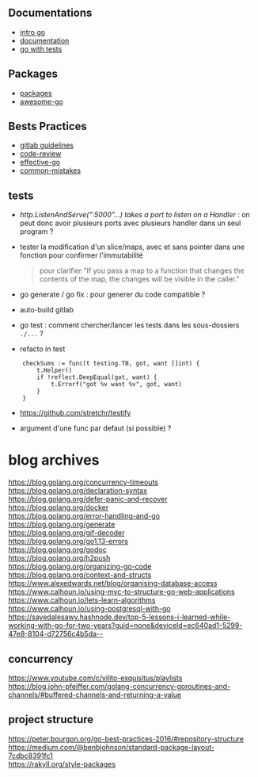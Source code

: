 ## Documentations
- [intro go](http://www.golang-book.com/books/intro)
- [documentation](https://golang.org/doc/)
- [go with tests](https://quii.gitbook.io/learn-go-with-tests/)

## Packages
- [packages](https://pkg.go.dev/)
- [awesome-go](https://github.com/avelino/awesome-go)

## Bests Practices
- [gitlab guidelines](https://docs.gitlab.com/ee/development/go_guide/)
- [code-review](https://github.com/golang/go/wiki/CodeReviewComments)
- [effective-go](https://golang.org/doc/effective_go)
- [common-mistakes](http://devs.cloudimmunity.com/gotchas-and-common-mistakes-in-go-golang/index.html)

## tests

- *http.ListenAndServe(":5000"...) takes a port to listen on a Handler* : on peut donc avoir plusieurs ports avec plusieurs handler dans un seul program ?

- tester la modification d'un slice/maps, avec et sans pointer dans une fonction pour confirmer l'immutabilité

  > pour clarifier "If you pass a map to a function that changes the contents of the map, the changes will be visible in the caller."

- go generate / go fix : pour generer du code compatible ?

- auto-build gitlab

- go test : comment chercher/lancer les tests dans les sous-dossiers `./...` ?

- refacto in test
```
    checkSums := func(t testing.TB, got, want []int) {
        t.Helper()
        if !reflect.DeepEqual(got, want) {
            t.Errorf("got %v want %v", got, want)
        }
    }
```

- https://github.com/stretchr/testify

- argument d'une func par defaut (si possible) ?

# blog archives

https://blog.golang.org/concurrency-timeouts  
https://blog.golang.org/declaration-syntax  
https://blog.golang.org/defer-panic-and-recover  
https://blog.golang.org/docker  
https://blog.golang.org/error-handling-and-go  
https://blog.golang.org/generate  
https://blog.golang.org/gif-decoder  
https://blog.golang.org/go1.13-errors  
https://blog.golang.org/godoc  
https://blog.golang.org/h2push  
https://blog.golang.org/organizing-go-code  
https://blog.golang.org/context-and-structs  
https://www.alexedwards.net/blog/organising-database-access  
https://www.calhoun.io/using-mvc-to-structure-go-web-applications  
https://www.calhoun.io/lets-learn-algorithms  
https://www.calhoun.io/using-postgresql-with-go  
https://sayedalesawy.hashnode.dev/top-5-lessons-i-learned-while-working-with-go-for-two-years?guid=none&deviceId=ec640ad1-5299-47e8-8104-d72756c4b5da--

## concurrency

https://www.youtube.com/c/vilito-exquisitus/playlists  
https://blog.john-pfeiffer.com/golang-concurrency-goroutines-and-channels/#buffered-channels-and-returning-a-value  

## project structure

https://peter.bourgon.org/go-best-practices-2016/#repository-structure  
https://medium.com/@benbjohnson/standard-package-layout-7cdbc8391fc1  
https://rakyll.org/style-packages  

